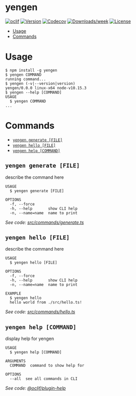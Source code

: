 yengen
======



[![oclif](https://img.shields.io/badge/cli-oclif-brightgreen.svg)](https://oclif.io)
[![Version](https://img.shields.io/npm/v/yengen.svg)](https://npmjs.org/package/yengen)
[![Codecov](https://codecov.io/gh/WebstormProjects/yengen/branch/master/graph/badge.svg)](https://codecov.io/gh/WebstormProjects/yengen)
[![Downloads/week](https://img.shields.io/npm/dw/yengen.svg)](https://npmjs.org/package/yengen)
[![License](https://img.shields.io/npm/l/yengen.svg)](https://github.com/WebstormProjects/yengen/blob/master/package.json)

<!-- toc -->
* [Usage](#usage)
* [Commands](#commands)
<!-- tocstop -->
# Usage
<!-- usage -->
```sh-session
$ npm install -g yengen
$ yengen COMMAND
running command...
$ yengen (-v|--version|version)
yengen/0.0.0 linux-x64 node-v10.15.3
$ yengen --help [COMMAND]
USAGE
  $ yengen COMMAND
...
```
<!-- usagestop -->
# Commands
<!-- commands -->
* [`yengen generate [FILE]`](#yengen-generate-file)
* [`yengen hello [FILE]`](#yengen-hello-file)
* [`yengen help [COMMAND]`](#yengen-help-command)

## `yengen generate [FILE]`

describe the command here

```
USAGE
  $ yengen generate [FILE]

OPTIONS
  -f, --force
  -h, --help       show CLI help
  -n, --name=name  name to print
```

_See code: [src/commands/generate.ts](https://github.com/WebstormProjects/yengen/blob/v0.0.0/src/commands/generate.ts)_

## `yengen hello [FILE]`

describe the command here

```
USAGE
  $ yengen hello [FILE]

OPTIONS
  -f, --force
  -h, --help       show CLI help
  -n, --name=name  name to print

EXAMPLE
  $ yengen hello
  hello world from ./src/hello.ts!
```

_See code: [src/commands/hello.ts](https://github.com/WebstormProjects/yengen/blob/v0.0.0/src/commands/hello.ts)_

## `yengen help [COMMAND]`

display help for yengen

```
USAGE
  $ yengen help [COMMAND]

ARGUMENTS
  COMMAND  command to show help for

OPTIONS
  --all  see all commands in CLI
```

_See code: [@oclif/plugin-help](https://github.com/oclif/plugin-help/blob/v2.1.6/src/commands/help.ts)_
<!-- commandsstop -->
